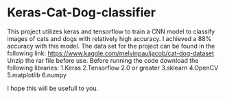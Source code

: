 # Keras-Cat-Dog-classifier
This project utilizes keras and tensorflow to train a CNN model to classify images of cats and dogs with relatively high accuracy. 
I achieved a 88% accuracy with this model.
The data set for the project can be found in the following link: https://www.kaggle.com/melvinpauljacob/cat-dog-dataset
Unzip the rar file before use.
Before running the code download the following libraries: 
1.Keras
2.Tensorflow 2.0 or greater
3.sklearn
4.OpenCV
5.matplotlib
6.numpy

I hope this will be usefull to you.
